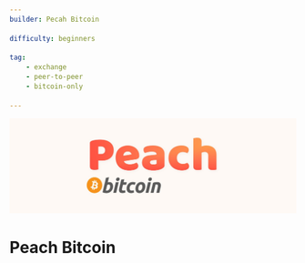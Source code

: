 ```yaml
---
builder: Pecah Bitcoin

difficulty: beginners

tag: 
    - exchange
    - peer-to-peer
    - bitcoin-only

---
```

![cover](assets/0.jpeg)

# Peach Bitcoin